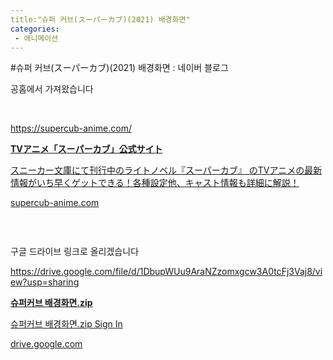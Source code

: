 ```yaml
---
title:"슈퍼 커브(スーパーカブ)(2021) 배경화면"
categories:
 - 애니메이션
---
```

#슈퍼 커브(スーパーカブ)(2021) 배경화면 : 네이버 블로그
<div class="wrap_rabbit pcol2 _param(1) _postViewArea222587789951" id="post-view222587789951">
<!-- Rabbit HTML --><div class="se-viewer se-theme-default" lang="ko-KR">
<!-- SE_DOC_HEADER_END -->
<div class="se-main-container">
<div class="se-component se-text se-l-default" id="SE-a406e51e-187a-46ae-b646-320318abc793">
<div class="se-component-content">
<div class="se-section se-section-text se-l-default">
<div class="se-module se-module-text">
<!-- SE-TEXT { --><p class="se-text-paragraph se-text-paragraph-align-" id="SE-5f8ad35a-062b-4158-ab45-e1e40a77f249" style=""><span class="se-fs- se-ff-" id="SE-d55d63ac-8473-4b8a-9c9b-3b26b4fc36da" style="">공홈에서 가져왔습니다</span></p><!-- } SE-TEXT --><!-- SE-TEXT { --><p class="se-text-paragraph se-text-paragraph-align-" id="SE-602adc17-5989-483e-a1c0-e529d703e5ac" style=""><span class="se-fs- se-ff-" id="SE-ccaf3b8a-4545-4020-9c05-49a29879ea10" style="">​</span></p><!-- } SE-TEXT --><!-- SE-TEXT { --><p class="se-text-paragraph se-text-paragraph-align-" id="SE-d6647516-0f48-4e9c-8154-13ae08d61851" style=""><span class="se-fs- se-ff-" id="SE-f745a268-4a77-44c1-a8de-d1e3b7bf631e" style=""><a class="se-link" href="https://supercub-anime.com/" target="_blank">https://supercub-anime.com/</a></span></p><!-- } SE-TEXT -->
</div>
</div>
</div>
</div> <div class="se-component se-oglink se-l-large_image" id="SE-7449ee75-eaa2-414b-b512-9ae8a78d7c62">
<div class="se-component-content">
<div class="se-section se-section-oglink se-l-large_image se-section-align-">
<div class="se-module se-module-oglink">
<a class="se-oglink-thumbnail" href="https://supercub-anime.com/" target="_blank">
<img alt="" class="se-oglink-thumbnail-resource" src="https://dthumb-phinf.pstatic.net/?src=%22https%3A%2F%2Fsupercub-anime.com%2Fcore_sys%2Fimages%2Fothers%2Fogp.jpg%22&amp;type=ff500_300">
</img></a>
<a class="se-oglink-info" href="https://supercub-anime.com/" target="_blank">
<div class="se-oglink-info-container">
<strong class="se-oglink-title">TVアニメ「スーパーカブ」公式サイト</strong>
<p class="se-oglink-summary">スニーカー文庫にて刊行中のライトノベル『スーパーカブ』 のTVアニメの最新情報がいち早くゲットできる！各種設定他、キャスト情報も詳細に解説！</p>
<p class="se-oglink-url">supercub-anime.com</p>
</div>
</a>
</div>
</div>
</div>
<script class="__se_module_data" data-module='{"type":"v2_oglink", "id" :"SE-7449ee75-eaa2-414b-b512-9ae8a78d7c62", "data" : {"link" : "https://supercub-anime.com/", "isVideo" : "false", "thumbnail" : "https://dthumb-phinf.pstatic.net/?src=%22https%3A%2F%2Fsupercub-anime.com%2Fcore_sys%2Fimages%2Fothers%2Fogp.jpg%22&amp;type=ff500_300"}}' type="text/data"></script>
</div> <div class="se-component se-image se-l-default" id="SE-ee9685e8-f397-4366-9773-08fa7d0f0bf2">
<div class="se-component-content se-component-content-fit">
<div class="se-section se-section-image se-l-default se-section-align-">
<div class="se-module se-module-image" style="">
<a class="se-module-image-link __se_image_link __se_link" data-linkdata='{"id" : "SE-ee9685e8-f397-4366-9773-08fa7d0f0bf2", "src" : "https://postfiles.pstatic.net/MjAyMTEyMDZfMjE2/MDAxNjM4NzQzNDY5NDQw.a0iBqOXX3Q0ezG_2byReZCDEFNRmo9PcEa-uB78Kgdsg.Iiu9pPMnpHRHavcNRQVSLcqiWtHOIAtILgQrQbMTDMkg.JPEG.dls32208/00000047.jpg", "originalWidth" : "1000", "originalHeight" : "559", "linkUse" : "false", "link" : ""}' data-linktype="img" href="#" onclick="return false;" style="">
<img alt="" class="se-image-resource" data-height="387" data-lazy-src="https://postfiles.pstatic.net/MjAyMTEyMDZfMjE2/MDAxNjM4NzQzNDY5NDQw.a0iBqOXX3Q0ezG_2byReZCDEFNRmo9PcEa-uB78Kgdsg.Iiu9pPMnpHRHavcNRQVSLcqiWtHOIAtILgQrQbMTDMkg.JPEG.dls32208/00000047.jpg?type=w966" data-width="693" src="https://postfiles.pstatic.net/MjAyMTEyMDZfMjE2/MDAxNjM4NzQzNDY5NDQw.a0iBqOXX3Q0ezG_2byReZCDEFNRmo9PcEa-uB78Kgdsg.Iiu9pPMnpHRHavcNRQVSLcqiWtHOIAtILgQrQbMTDMkg.JPEG.dls32208/00000047.jpg?type=w80_blur">
</img></a>
</div>
</div>
</div>
</div>
<div class="se-component se-image se-l-default" id="SE-9385f3d0-d95e-41f6-99c6-e70e256fe242">
<div class="se-component-content se-component-content-fit">
<div class="se-section se-section-image se-l-default se-section-align-">
<div class="se-module se-module-image" style="">
<a class="se-module-image-link __se_image_link __se_link" data-linkdata='{"id" : "SE-9385f3d0-d95e-41f6-99c6-e70e256fe242", "src" : "https://postfiles.pstatic.net/MjAyMTEyMDZfNjUg/MDAxNjM4NzQzNDczODA3.5xGyg-cYoWnbJTS5bys8UbspqeSaB6M40FtWbPzs0Wgg.7jp7n_ymkJDfrYFP-hWn5GxkM8ARwjPFnyAl903IUcsg.JPEG.dls32208/00000068.jpg", "originalWidth" : "1000", "originalHeight" : "561", "linkUse" : "false", "link" : ""}' data-linktype="img" href="#" onclick="return false;" style="">
<img alt="" class="se-image-resource" data-height="388" data-lazy-src="https://postfiles.pstatic.net/MjAyMTEyMDZfNjUg/MDAxNjM4NzQzNDczODA3.5xGyg-cYoWnbJTS5bys8UbspqeSaB6M40FtWbPzs0Wgg.7jp7n_ymkJDfrYFP-hWn5GxkM8ARwjPFnyAl903IUcsg.JPEG.dls32208/00000068.jpg?type=w966" data-width="693" src="https://postfiles.pstatic.net/MjAyMTEyMDZfNjUg/MDAxNjM4NzQzNDczODA3.5xGyg-cYoWnbJTS5bys8UbspqeSaB6M40FtWbPzs0Wgg.7jp7n_ymkJDfrYFP-hWn5GxkM8ARwjPFnyAl903IUcsg.JPEG.dls32208/00000068.jpg?type=w80_blur">
</img></a>
</div>
</div>
</div>
</div>
<div class="se-component se-image se-l-default" id="SE-bbb4ff32-e465-457e-8f36-867d3af848d9">
<div class="se-component-content se-component-content-fit">
<div class="se-section se-section-image se-l-default se-section-align-">
<div class="se-module se-module-image" style="">
<a class="se-module-image-link __se_image_link __se_link" data-linkdata='{"id" : "SE-bbb4ff32-e465-457e-8f36-867d3af848d9", "src" : "https://postfiles.pstatic.net/MjAyMTEyMDZfMTEw/MDAxNjM4NzQzNDk2ODIy.jiqUAj6j88mM7ekXQ470cN6Q5hBS6fKYjKhToyj-alAg.Crj6A8WrtqvI0BZn_R9JBqCraFrtYG7bcQRRkC0B8kMg.JPEG.dls32208/00000054.jpg", "originalWidth" : "1000", "originalHeight" : "561", "linkUse" : "false", "link" : ""}' data-linktype="img" href="#" onclick="return false;" style="">
<img alt="" class="se-image-resource" data-height="388" data-lazy-src="https://postfiles.pstatic.net/MjAyMTEyMDZfMTEw/MDAxNjM4NzQzNDk2ODIy.jiqUAj6j88mM7ekXQ470cN6Q5hBS6fKYjKhToyj-alAg.Crj6A8WrtqvI0BZn_R9JBqCraFrtYG7bcQRRkC0B8kMg.JPEG.dls32208/00000054.jpg?type=w966" data-width="693" src="https://postfiles.pstatic.net/MjAyMTEyMDZfMTEw/MDAxNjM4NzQzNDk2ODIy.jiqUAj6j88mM7ekXQ470cN6Q5hBS6fKYjKhToyj-alAg.Crj6A8WrtqvI0BZn_R9JBqCraFrtYG7bcQRRkC0B8kMg.JPEG.dls32208/00000054.jpg?type=w80_blur">
</img></a>
</div>
</div>
</div>
</div>
<div class="se-component se-image se-l-default" id="SE-57ac3d11-a581-47da-97ef-eb3d9d87c62e">
<div class="se-component-content se-component-content-fit">
<div class="se-section se-section-image se-l-default se-section-align-">
<div class="se-module se-module-image" style="">
<a class="se-module-image-link __se_image_link __se_link" data-linkdata='{"id" : "SE-57ac3d11-a581-47da-97ef-eb3d9d87c62e", "src" : "https://postfiles.pstatic.net/MjAyMTEyMDZfMTcg/MDAxNjM4NzQzNTEzOTc5.E053zbs5ORMhJtga4fqhWpxAMQj86G4u_SqeeMvNrccg.jZgVV3xfRmGOucG7e53iMXGPU68YaUYMQnPm3vmJngsg.JPEG.dls32208/00000080.jpg", "originalWidth" : "998", "originalHeight" : "561", "linkUse" : "false", "link" : ""}' data-linktype="img" href="#" onclick="return false;" style="">
<img alt="" class="se-image-resource" data-height="389" data-lazy-src="https://postfiles.pstatic.net/MjAyMTEyMDZfMTcg/MDAxNjM4NzQzNTEzOTc5.E053zbs5ORMhJtga4fqhWpxAMQj86G4u_SqeeMvNrccg.jZgVV3xfRmGOucG7e53iMXGPU68YaUYMQnPm3vmJngsg.JPEG.dls32208/00000080.jpg?type=w966" data-width="693" src="https://postfiles.pstatic.net/MjAyMTEyMDZfMTcg/MDAxNjM4NzQzNTEzOTc5.E053zbs5ORMhJtga4fqhWpxAMQj86G4u_SqeeMvNrccg.jZgVV3xfRmGOucG7e53iMXGPU68YaUYMQnPm3vmJngsg.JPEG.dls32208/00000080.jpg?type=w80_blur"/>
</a>
</div>
</div>
</div>
</div>
<div class="se-component se-image se-l-default" id="SE-fff378b6-5e43-44e5-964f-e3530d709b84">
<div class="se-component-content se-component-content-fit">
<div class="se-section se-section-image se-l-default se-section-align-">
<div class="se-module se-module-image" style="">
<a class="se-module-image-link __se_image_link __se_link" data-linkdata='{"id" : "SE-fff378b6-5e43-44e5-964f-e3530d709b84", "src" : "https://postfiles.pstatic.net/MjAyMTEyMDZfMTk3/MDAxNjM4NzQzNTIxNjY3.D4HAO1NsdGVf4b8PLlz6FkGncaNXJy5GOp37XLt4Hpwg.xJ-X01VOOr3wrRJBGJ3aKZBmqeeuALZJcU3tdtrA2Cgg.JPEG.dls32208/00000098.jpg", "originalWidth" : "1000", "originalHeight" : "561", "linkUse" : "false", "link" : ""}' data-linktype="img" href="#" onclick="return false;" style="">
<img alt="" class="se-image-resource" data-height="388" data-lazy-src="https://postfiles.pstatic.net/MjAyMTEyMDZfMTk3/MDAxNjM4NzQzNTIxNjY3.D4HAO1NsdGVf4b8PLlz6FkGncaNXJy5GOp37XLt4Hpwg.xJ-X01VOOr3wrRJBGJ3aKZBmqeeuALZJcU3tdtrA2Cgg.JPEG.dls32208/00000098.jpg?type=w966" data-width="693" src="https://postfiles.pstatic.net/MjAyMTEyMDZfMTk3/MDAxNjM4NzQzNTIxNjY3.D4HAO1NsdGVf4b8PLlz6FkGncaNXJy5GOp37XLt4Hpwg.xJ-X01VOOr3wrRJBGJ3aKZBmqeeuALZJcU3tdtrA2Cgg.JPEG.dls32208/00000098.jpg?type=w80_blur"/>
</a>
</div>
</div>
</div>
</div>
<div class="se-component se-image se-l-default" id="SE-063aa555-2731-4fa4-9ac8-e475a2a1647a">
<div class="se-component-content se-component-content-fit">
<div class="se-section se-section-image se-l-default se-section-align-">
<div class="se-module se-module-image" style="">
<a class="se-module-image-link __se_image_link __se_link" data-linkdata='{"id" : "SE-063aa555-2731-4fa4-9ac8-e475a2a1647a", "src" : "https://postfiles.pstatic.net/MjAyMTEyMDZfMjkz/MDAxNjM4NzQzNTM1Mzk5.GFvFTM02kC63RU6OlGb7OIaGKKvQ2N43SQSab1iqDKMg.w3QVl1vBgPgEcrvApFdlPOvsZyUGZcH46s2wBrXqTbAg.JPEG.dls32208/00000069.jpg", "originalWidth" : "1000", "originalHeight" : "561", "linkUse" : "false", "link" : ""}' data-linktype="img" href="#" onclick="return false;" style="">
<img alt="" class="se-image-resource" data-height="388" data-lazy-src="https://postfiles.pstatic.net/MjAyMTEyMDZfMjkz/MDAxNjM4NzQzNTM1Mzk5.GFvFTM02kC63RU6OlGb7OIaGKKvQ2N43SQSab1iqDKMg.w3QVl1vBgPgEcrvApFdlPOvsZyUGZcH46s2wBrXqTbAg.JPEG.dls32208/00000069.jpg?type=w966" data-width="693" src="https://postfiles.pstatic.net/MjAyMTEyMDZfMjkz/MDAxNjM4NzQzNTM1Mzk5.GFvFTM02kC63RU6OlGb7OIaGKKvQ2N43SQSab1iqDKMg.w3QVl1vBgPgEcrvApFdlPOvsZyUGZcH46s2wBrXqTbAg.JPEG.dls32208/00000069.jpg?type=w80_blur"/>
</a>
</div>
</div>
</div>
</div>
<div class="se-component se-text se-l-default" id="SE-553764fe-edbe-4e4f-81ff-3db6ec1ab800">
<div class="se-component-content">
<div class="se-section se-section-text se-l-default">
<div class="se-module se-module-text">
<!-- SE-TEXT { --><p class="se-text-paragraph se-text-paragraph-align-" id="SE-c96d8a61-9cbd-4452-ac71-6ff2e7b38fd2" style=""><span class="se-fs- se-ff-" id="SE-da6c854c-bdbb-4a57-b89e-552c4569b33d" style="">​</span></p><!-- } SE-TEXT --><!-- SE-TEXT { --><p class="se-text-paragraph se-text-paragraph-align-" id="SE-b2ff1651-87bb-4ca2-b9ca-f716f240ea76" style=""><span class="se-fs- se-ff-" id="SE-292e68cb-4b03-49ec-ad13-3bd40865ff17" style="">구글 드라이브 링크로 올리겠습니다</span></p><!-- } SE-TEXT --><!-- SE-TEXT { --><p class="se-text-paragraph se-text-paragraph-align-" id="SE-1327566c-8b7f-42ad-b04d-b7a2716b4a9b" style=""><span class="se-fs- se-ff-" id="SE-09e3d7c1-6d4f-41d2-b2d9-2fdcf2861015" style=""><a class="se-link" href="https://drive.google.com/file/d/1DbupWUu9AraNZzomxgcw3A0tcFj3Vaj8/view?usp=sharing" target="_blank">https://drive.google.com/file/d/1DbupWUu9AraNZzomxgcw3A0tcFj3Vaj8/view?usp=sharing</a></span></p><!-- } SE-TEXT -->
</div>
</div>
</div>
</div> <div class="se-component se-oglink se-l-text" id="SE-55020be5-e745-499c-aec9-1916dafb53cd">
<div class="se-component-content">
<div class="se-section se-section-oglink se-l-text se-section-align-">
<div class="se-module se-module-oglink">
<a class="se-oglink-info" href="https://drive.google.com/file/d/1DbupWUu9AraNZzomxgcw3A0tcFj3Vaj8/view?usp=sharing" target="_blank">
<div class="se-oglink-info-container">
<strong class="se-oglink-title">슈퍼커브 배경화면.zip</strong>
<p class="se-oglink-summary">슈퍼커브 배경화면.zip Sign In</p>
<p class="se-oglink-url">drive.google.com</p>
</div>
</a>
</div>
</div>
</div>
<script class="__se_module_data" data-module='{"type":"v2_oglink", "id" :"SE-55020be5-e745-499c-aec9-1916dafb53cd", "data" : {"link" : "https://drive.google.com/file/d/1DbupWUu9AraNZzomxgcw3A0tcFj3Vaj8/view?usp=sharing", "isVideo" : "false", "thumbnail" : ""}}' type="text/data"></script>
</div> <div class="se-component se-text se-l-default" id="SE-c69adde9-7585-4148-a8f4-e352d7addf01">
<div class="se-component-content">
<div class="se-section se-section-text se-l-default">
<div class="se-module se-module-text">
<!-- SE-TEXT { --><p class="se-text-paragraph se-text-paragraph-align-" id="SE-caddad7a-a8f1-4fab-a1ff-c3f107bbe632" style=""><span class="se-fs- se-ff-" id="SE-273ca254-baf2-4ce2-8f92-293615452ae7" style="">​</span></p><!-- } SE-TEXT -->
</div>
</div>
</div>
</div> </div>
</div>
</div>